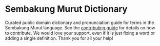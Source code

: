 
# Sembakung Murut Dictionary

Curated public domain dictionary and pronunciation guide for terms in the Sembakung Murut language. See the [contributing guide](https://github.com/drumworkteam/term/blob/make/.github/contributing.md) for details on how to contribute. We would love your support, even if it is just fixing a word or adding a single definition. Thank you for all your help!